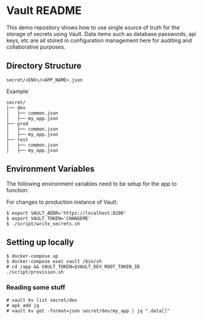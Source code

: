 # Vault README

This demo repository shows how to use single source of truth for the storage of secrets 
using Vault. Data items such as database passwords, api keys, etc are all stored in 
configuration management here for auditing and collaborative purposes.

## Directory Structure

    secret/<ENV>/<APP_NAME>.json

Example:

    secret/
    |── dev
    │   ├── common.json
    │   ├── my_app.json
    ├── prod
    │   ├── common.json
    │   ├── my_app.json
    ├── test
    │   ├── common.json
    │   ├── my_app.json

## Environment Variables

The following environment variables need to be setup for the app to function:

For changes to production instance of Vault:

    $ export VAULT_ADDR='https://localhost:8200'
    $ export VAULT_TOKEN='CHANGEME'
    $ ./script/write_secrets.sh

## Setting up locally

    $ docker-compose up
    $ docker-compose exec vault /bin/sh
    # cd /app && VAULT_TOKEN=$VAULT_DEV_ROOT_TOKEN_ID ./script/provision.sh

### Reading some stuff

    # vault kv list secret/dev
    # apk add jq
    # vault kv get -format=json secret/dev/my_app | jq ".data[]"
 
